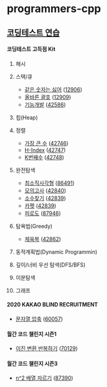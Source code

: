 # programmers-cpp

## [코딩테스트 연습](https://school.programmers.co.kr/learn/challenges)

#### 코딩테스트 고득점 Kit

1. 해시

2. 스택/큐
   - [같은 숫자는 싫어](https://school.programmers.co.kr/learn/courses/30/lessons/12906?language=cpp) ([12906](./12906/))
   - [올바른 괄호](https://school.programmers.co.kr/learn/courses/30/lessons/12909?language=cpp) ([12909](./12909/))
   - [기능개발](https://school.programmers.co.kr/learn/courses/30/lessons/42586?language=cpp) ([42586](./42586/))

3. 힙(Heap)

4. 정렬
   - [가장 큰 수](https://school.programmers.co.kr/learn/courses/30/lessons/42746?language=cpp) ([42746](./42746))
   - [H-Index](https://school.programmers.co.kr/learn/courses/30/lessons/42747?language=cpp) ([42747](./42747))
   - [K번째수](https://school.programmers.co.kr/learn/courses/30/lessons/42748?language=cpp) ([42748](./42748))


5. 완전탐색
   - [최소직사각형](https://school.programmers.co.kr/learn/courses/30/lessons/86491?language=cpp) ([86491](./86491/))
   - [모의고사](https://school.programmers.co.kr/learn/courses/30/lessons/42840?language=cpp) ([42840](./42840/))
   - [소수찾기](https://school.programmers.co.kr/learn/courses/30/lessons/42839?language=cpp) ([42839](./42839/))
   - [카펫](https://school.programmers.co.kr/learn/courses/30/lessons/42842?language=cpp) ([42839](./42842/))
   - [피로도](https://school.programmers.co.kr/learn/courses/30/lessons/87946?language=cpp) ([87946](./87946/))

6. 탐욕법(Greedy)
   - [체육복](https://school.programmers.co.kr/learn/courses/30/lessons/42862?language=cpp) ([42862](./42862/))

7. 동적계획법(Dynamic Programmin)

8. 깊이/너비 우선 탐색(DFS/BFS)

9. 이분탐색

10. 그래프

#### 2020 KAKAO BLIND RECRUITMENT
- [문자열 압축](https://school.programmers.co.kr/learn/courses/30/lessons/60057?language=cpp) ([60057](./60057/))


#### 월간 코드 챌린지 시즌1
- [이진 변환 반복하기](https://school.programmers.co.kr/learn/courses/30/lessons/70129?language=cpp) ([70129](./70129/))

#### 월간 코드 챌린지 시즌3
- [n^2 배열 자르기](https://school.programmers.co.kr/learn/courses/30/lessons/87390?language=cpp) ([87390](./87390/))
